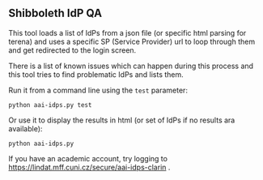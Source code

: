Shibboleth IdP QA
-----------------


This tool loads a list of IdPs from a json file (or specific html parsing for terena) and uses
a specific SP (Service Provider) url to loop through them and get redirected to the login screen.

There is a list of known issues which can happen during this process and this tool tries to 
find problematic IdPs and lists them.

Run it from a command line using the `test` parameter:

```
python aai-idps.py test
```

Or use it to display the results in html (or set of IdPs if no results ara available):

```
python aai-idps.py
```


If you have an academic account, try logging to https://lindat.mff.cuni.cz/secure/aai-idps-clarin .   